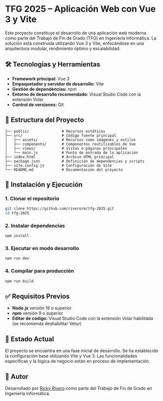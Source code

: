 # TFG 2025 – Aplicación Web con Vue 3 y Vite

Este proyecto constituye el desarrollo de una aplicación web moderna como parte del Trabajo de Fin de Grado (TFG) en Ingeniería Informática. La solución está construida utilizando Vue 3 y Vite, enfocándose en una arquitectura modular, rendimiento óptimo y escalabilidad.

## 🛠 Tecnologías y Herramientas

* **Framework principal:** Vue 3
* **Empaquetador y servidor de desarrollo:** Vite
* **Gestión de dependencias:** npm
* **Entorno de desarrollo recomendado:** Visual Studio Code con la extensión Volar
* **Control de versiones:** Git

## 📁 Estructura del Proyecto

```
├── public/               # Recursos estáticos
├── src/                  # Código fuente principal
│   ├── assets/           # Recursos como imágenes y estilos
│   ├── components/       # Componentes reutilizables de Vue
│   ├── views/            # Vistas o páginas principales
│   └── main.js           # Punto de entrada de la aplicación
├── index.html            # Archivo HTML principal
├── package.json          # Definición de dependencias y scripts
├── vite.config.js        # Configuración de Vite
└── README.md             # Documentación del proyecto
```

## 🚀 Instalación y Ejecución

### 1. Clonar el repositorio

```bash
git clone https://github.com/riverorm/tfg-2025.git
cd tfg-2025
```

### 2. Instalar dependencias

```bash
npm install
```

### 3. Ejecutar en modo desarrollo

```bash
npm run dev
```

### 4. Compilar para producción

```bash
npm run build
```

## ✅ Requisitos Previos

* **Node.js** versión 18 o superior
* **npm** versión 9 o superior
* **Editor de código:** Visual Studio Code con la extensión Volar habilitada (se recomienda deshabilitar Vetur)

## 📌 Estado Actual

El proyecto se encuentra en una fase inicial de desarrollo. Se ha establecido la configuración base utilizando Vite y Vue 3. Las funcionalidades específicas y la lógica de negocio están en proceso de implementación.

## 👤 Autor

Desarrollado por [Ricky Rivero](https://github.com/riverorm) como parte del Trabajo de Fin de Grado en Ingeniería Informática.
